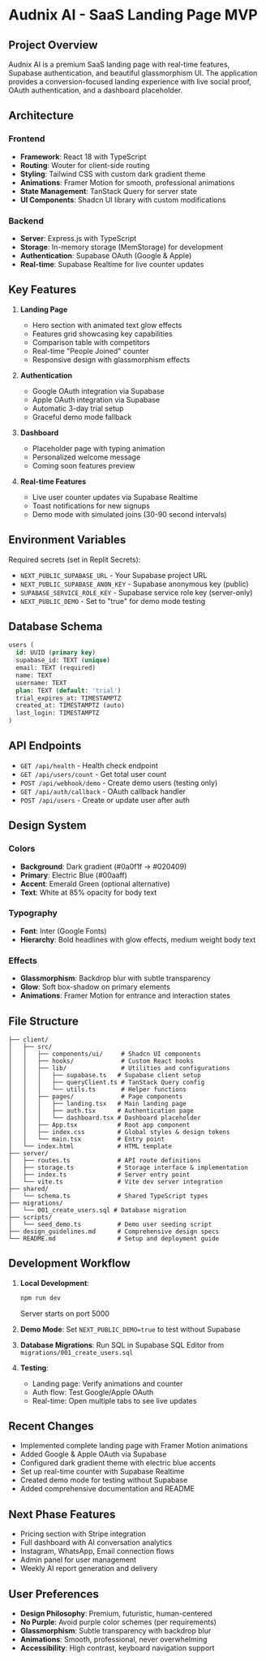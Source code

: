 # Audnix AI - SaaS Landing Page MVP

## Project Overview

Audnix AI is a premium SaaS landing page with real-time features, Supabase authentication, and beautiful glassmorphism UI. The application provides a conversion-focused landing experience with live social proof, OAuth authentication, and a dashboard placeholder.

## Architecture

### Frontend
- **Framework**: React 18 with TypeScript
- **Routing**: Wouter for client-side routing
- **Styling**: Tailwind CSS with custom dark gradient theme
- **Animations**: Framer Motion for smooth, professional animations
- **State Management**: TanStack Query for server state
- **UI Components**: Shadcn UI library with custom modifications

### Backend
- **Server**: Express.js with TypeScript
- **Storage**: In-memory storage (MemStorage) for development
- **Authentication**: Supabase OAuth (Google & Apple)
- **Real-time**: Supabase Realtime for live counter updates

## Key Features

1. **Landing Page**
   - Hero section with animated text glow effects
   - Features grid showcasing key capabilities
   - Comparison table with competitors
   - Real-time "People Joined" counter
   - Responsive design with glassmorphism effects

2. **Authentication**
   - Google OAuth integration via Supabase
   - Apple OAuth integration via Supabase
   - Automatic 3-day trial setup
   - Graceful demo mode fallback

3. **Dashboard**
   - Placeholder page with typing animation
   - Personalized welcome message
   - Coming soon features preview

4. **Real-time Features**
   - Live user counter updates via Supabase Realtime
   - Toast notifications for new signups
   - Demo mode with simulated joins (30-90 second intervals)

## Environment Variables

Required secrets (set in Replit Secrets):
- `NEXT_PUBLIC_SUPABASE_URL` - Your Supabase project URL
- `NEXT_PUBLIC_SUPABASE_ANON_KEY` - Supabase anonymous key (public)
- `SUPABASE_SERVICE_ROLE_KEY` - Supabase service role key (server-only)
- `NEXT_PUBLIC_DEMO` - Set to "true" for demo mode testing

## Database Schema

```sql
users (
  id: UUID (primary key)
  supabase_id: TEXT (unique)
  email: TEXT (required)
  name: TEXT
  username: TEXT
  plan: TEXT (default: 'trial')
  trial_expires_at: TIMESTAMPTZ
  created_at: TIMESTAMPTZ (auto)
  last_login: TIMESTAMPTZ
)
```

## API Endpoints

- `GET /api/health` - Health check endpoint
- `GET /api/users/count` - Get total user count
- `POST /api/webhook/demo` - Create demo users (testing only)
- `GET /api/auth/callback` - OAuth callback handler
- `POST /api/users` - Create or update user after auth

## Design System

### Colors
- **Background**: Dark gradient (#0a0f1f → #020409)
- **Primary**: Electric Blue (#00aaff)
- **Accent**: Emerald Green (optional alternative)
- **Text**: White at 85% opacity for body text

### Typography
- **Font**: Inter (Google Fonts)
- **Hierarchy**: Bold headlines with glow effects, medium weight body text

### Effects
- **Glassmorphism**: Backdrop blur with subtle transparency
- **Glow**: Soft box-shadow on primary elements
- **Animations**: Framer Motion for entrance and interaction states

## File Structure

```
├── client/
│   ├── src/
│   │   ├── components/ui/     # Shadcn UI components
│   │   ├── hooks/             # Custom React hooks
│   │   ├── lib/               # Utilities and configurations
│   │   │   ├── supabase.ts   # Supabase client setup
│   │   │   ├── queryClient.ts # TanStack Query config
│   │   │   └── utils.ts       # Helper functions
│   │   ├── pages/             # Page components
│   │   │   ├── landing.tsx   # Main landing page
│   │   │   ├── auth.tsx      # Authentication page
│   │   │   └── dashboard.tsx # Dashboard placeholder
│   │   ├── App.tsx           # Root app component
│   │   ├── index.css         # Global styles & design tokens
│   │   └── main.tsx          # Entry point
│   └── index.html            # HTML template
├── server/
│   ├── routes.ts             # API route definitions
│   ├── storage.ts            # Storage interface & implementation
│   ├── index.ts              # Server entry point
│   └── vite.ts               # Vite dev server integration
├── shared/
│   └── schema.ts             # Shared TypeScript types
├── migrations/
│   └── 001_create_users.sql # Database migration
├── scripts/
│   └── seed_demo.ts          # Demo user seeding script
├── design_guidelines.md      # Comprehensive design specs
└── README.md                 # Setup and deployment guide
```

## Development Workflow

1. **Local Development**:
   ```bash
   npm run dev
   ```
   Server starts on port 5000

2. **Demo Mode**:
   Set `NEXT_PUBLIC_DEMO=true` to test without Supabase

3. **Database Migrations**:
   Run SQL in Supabase SQL Editor from `migrations/001_create_users.sql`

4. **Testing**:
   - Landing page: Verify animations and counter
   - Auth flow: Test Google/Apple OAuth
   - Real-time: Open multiple tabs to see live updates

## Recent Changes

- Implemented complete landing page with Framer Motion animations
- Added Google & Apple OAuth via Supabase
- Configured dark gradient theme with electric blue accents
- Set up real-time counter with Supabase Realtime
- Created demo mode for testing without Supabase
- Added comprehensive documentation and README

## Next Phase Features

- Pricing section with Stripe integration
- Full dashboard with AI conversation analytics
- Instagram, WhatsApp, Email connection flows
- Admin panel for user management
- Weekly AI report generation and delivery

## User Preferences

- **Design Philosophy**: Premium, futuristic, human-centered
- **No Purple**: Avoid purple color schemes (per requirements)
- **Glassmorphism**: Subtle transparency with backdrop blur
- **Animations**: Smooth, professional, never overwhelming
- **Accessibility**: High contrast, keyboard navigation support
